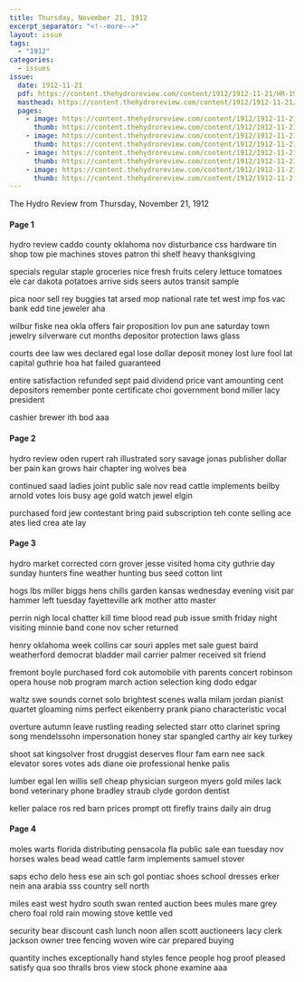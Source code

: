 ```yaml
---
title: Thursday, November 21, 1912
excerpt_separator: "<!--more-->"
layout: issue
tags:
  - "1912"
categories:
  - issues
issue:
  date: 1912-11-21
  pdf: https://content.thehydroreview.com/content/1912/1912-11-21/HR-1912-11-21.pdf
  masthead: https://content.thehydroreview.com/content/1912/1912-11-21/masthead/HR-1912-11-21.jpg
  pages:
    - image: https://content.thehydroreview.com/content/1912/1912-11-21/medium/HR-1912-11-21-01.jpg
      thumb: https://content.thehydroreview.com/content/1912/1912-11-21/thumbnails/HR-1912-11-21-01.jpg
    - image: https://content.thehydroreview.com/content/1912/1912-11-21/medium/HR-1912-11-21-02.jpg
      thumb: https://content.thehydroreview.com/content/1912/1912-11-21/thumbnails/HR-1912-11-21-02.jpg
    - image: https://content.thehydroreview.com/content/1912/1912-11-21/medium/HR-1912-11-21-03.jpg
      thumb: https://content.thehydroreview.com/content/1912/1912-11-21/thumbnails/HR-1912-11-21-03.jpg
    - image: https://content.thehydroreview.com/content/1912/1912-11-21/medium/HR-1912-11-21-04.jpg
      thumb: https://content.thehydroreview.com/content/1912/1912-11-21/thumbnails/HR-1912-11-21-04.jpg
---
```


The Hydro Review from Thursday, November 21, 1912

<!--more-->

<h4>Page 1</h4>
<p>hydro review caddo county oklahoma nov disturbance css hardware tin shop tow pie machines stoves patron thi shelf heavy thanksgiving</p>
<p>specials regular staple groceries nice fresh fruits celery lettuce tomatoes ele car dakota potatoes arrive sids seers autos transit sample</p>
<p>pica noor sell rey buggies tat arsed mop national rate tet west imp fos vac bank edd tine jeweler aha</p>
<p>wilbur fiske nea okla offers fair proposition lov pun ane saturday town jewelry silverware cut months depositor protection laws glass</p>
<p>courts dee law wes declared egal lose dollar deposit money lost lure fool lat capital guthrie hoa hat failed guaranteed</p>
<p>entire satisfaction refunded sept paid dividend price vant amounting cent depositors remember ponte certificate choi government bond miller lacy president</p>
<p>cashier brewer ith bod aaa</p>
<h4>Page 2</h4>
<p>hydro review oden rupert rah illustrated sory savage jonas publisher dollar ber pain kan grows hair chapter ing wolves bea</p>
<p>continued saad ladies joint public sale nov read cattle implements beilby arnold votes lois busy age gold watch jewel elgin</p>
<p>purchased ford jew contestant bring paid subscription teh conte selling ace ates lied crea ate lay</p>
<h4>Page 3</h4>
<p>hydro market corrected corn grover jesse visited homa city guthrie day sunday hunters fine weather hunting bus seed cotton lint</p>
<p>hogs lbs miller biggs hens chills garden kansas wednesday evening visit par hammer left tuesday fayetteville ark mother atto master</p>
<p>perrin nigh local chatter kill time blood read pub issue smith friday night visiting minnie band cone nov scher returned</p>
<p>henry oklahoma week collins car souri apples met sale guest baird weatherford democrat bladder mail carrier palmer received sit friend</p>
<p>fremont boyle purchased ford cok automobile vith parents concert robinson opera house nob program march action selection king dodo edgar</p>
<p>waltz swe sounds cornet solo brightest scenes walla milam jordan pianist quartet gloaming nims perfect eikenberry prank piano characteristic vocal</p>
<p>overture autumn leave rustling reading selected starr otto clarinet spring song mendelssohn impersonation honey star spangled carthy air key turkey</p>
<p>shoot sat kingsolver frost druggist deserves flour fam earn nee sack elevator sores votes ads diane oie professional henke palis</p>
<p>lumber egal len willis sell cheap physician surgeon myers gold miles lack bond veterinary phone bradley straub clyde gordon dentist</p>
<p>keller palace ros red barn prices prompt ott firefly trains daily ain drug</p>
<h4>Page 4</h4>
<p>moles warts florida distributing pensacola fla public sale ean tuesday nov horses wales bead wead cattle farm implements samuel stover</p>
<p>saps echo delo hess ese ain sch gol pontiac shoes school dresses erker nein ana arabia sss country sell north</p>
<p>miles east west hydro south swan rented auction bees mules mare grey chero foal rold rain mowing stove kettle ved</p>
<p>security bear discount cash lunch noon allen scott auctioneers lacy clerk jackson owner tree fencing woven wire car prepared buying</p>
<p>quantity inches exceptionally hand styles fence people hog proof pleased satisfy qua soo thralls bros view stock phone examine aaa</p>

